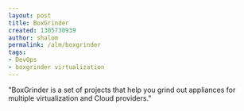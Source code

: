 ```yaml
---
layout: post
title: BoxGrinder
created: 1305730939
author: shalom
permalink: /alm/boxgrinder
tags:
- DevOps
- boxgrinder virtualization
---
```

<p>&quot;BoxGrinder is a set of projects that help you grind out appliances for multiple virtualization and Cloud providers.&quot;</p>
<p>&nbsp;</p>
